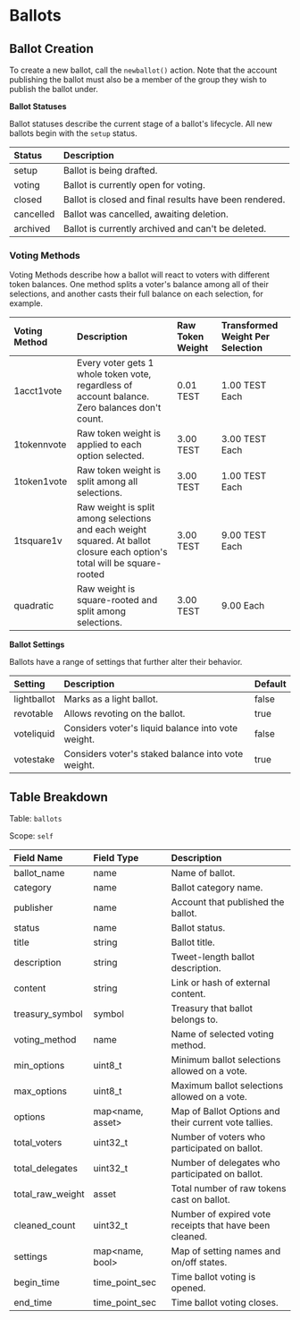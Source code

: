 # Ballots

## Ballot Creation

To create a new ballot, call the `newballot()` action. Note that the account publishing the ballot must also be a member of the group they wish to publish the ballot under.

**Ballot Statuses**

Ballot statuses describe the current stage of a ballot's lifecycle. All new ballots begin with the `setup` status.

| Status | Description |
| :--- | :--- |
| setup | Ballot is being drafted. |
| voting | Ballot is currently open for voting. |
| closed | Ballot is closed and final results have been rendered. |
| cancelled | Ballot was cancelled, awaiting deletion. |
| archived | Ballot is currently archived and can't be deleted. |

### Voting Methods

Voting Methods describe how a ballot will react to voters with different token balances. One method splits a voter's balance among all of their selections, and another casts their full balance on each selection, for example.

| Voting Method | Description | Raw Token Weight | Transformed Weight Per Selection |
| :--- | :--- | :--- | :--- |
| 1acct1vote | Every voter gets 1 whole token vote, regardless of account balance. Zero balances don't count. | 0.01 TEST | 1.00 TEST Each |
| 1tokennvote | Raw token weight is applied to each option selected. | 3.00 TEST | 3.00 TEST Each |
| 1token1vote | Raw token weight is split among all selections. | 3.00 TEST | 1.00 TEST Each |
| 1tsquare1v | Raw weight is split among selections and each weight squared. At ballot closure each option's total will be square-rooted | 3.00 TEST | 9.00 TEST Each |
| quadratic | Raw weight is square-rooted and split among selections. | 3.00 TEST | 9.00 Each |

**Ballot Settings**

Ballots have a range of settings that further alter their behavior.

| Setting | Description | Default |
| :--- | :--- | :--- |
| lightballot | Marks as a light ballot. | false |
| revotable | Allows revoting on the ballot. | true |
| voteliquid | Considers voter's liquid balance into vote weight. | false |
| votestake | Considers voter's staked balance into vote weight. | true |

## Table Breakdown

Table: `ballots`

Scope: `self`

| Field Name | Field Type | Description |
| :--- | :--- | :--- |
| ballot\_name | name | Name of ballot. |
| category | name | Ballot category name. |
| publisher | name | Account that published the ballot. |
| status | name | Ballot status. |
| title | string | Ballot title. |
| description | string | Tweet-length ballot description. |
| content | string | Link or hash of external content. |
| treasury\_symbol | symbol | Treasury that ballot belongs to. |
| voting\_method | name | Name of selected voting method. |
| min\_options | uint8\_t | Minimum ballot selections allowed on a vote. |
| max\_options | uint8\_t | Maximum ballot selections allowed on a vote. |
| options | map&lt;name, asset&gt; | Map of Ballot Options and their current vote tallies. |
| total\_voters | uint32\_t | Number of voters who participated on ballot. |
| total\_delegates | uint32\_t | Number of delegates who participated on ballot. |
| total\_raw\_weight | asset | Total number of raw tokens cast on ballot. |
| cleaned\_count | uint32\_t | Number of expired vote receipts that have been cleaned. |
| settings | map&lt;name, bool&gt; | Map of setting names and on/off states. |
| begin\_time | time\_point\_sec | Time ballot voting is opened. |
| end\_time | time\_point\_sec | Time ballot voting closes. |

